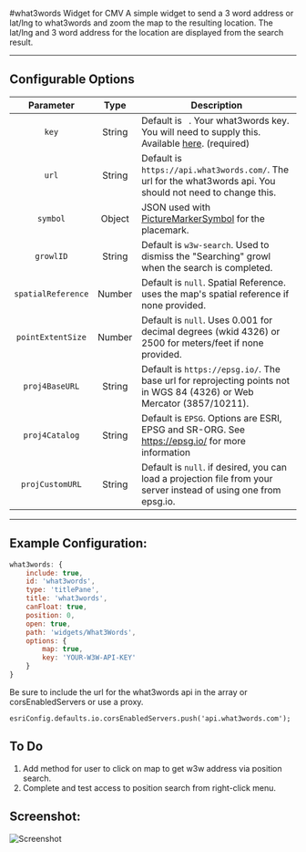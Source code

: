 #what3words Widget for CMV
A simple widget to send a 3 word address or lat/lng to what3words and zoom the map to the resulting location. The lat/lng and 3 word address for the location are displayed from the search result.

---
## Configurable Options

| Parameter | Type | Description |
| :----: | :--: | ----------- |
| `key` | String | Default is ` `. Your what3words key. You will need to supply this. Available [here]( https://developer.what3words.com/api-register). (required) |
| `url` | String | Default is `https://api.what3words.com/`. The url for the what3words api. You should not need to change this. |
| `symbol` | Object | JSON used with [PictureMarkerSymbol](https://developers.arcgis.com/javascript/jsapi/picturemarkersymbol-amd.html) for the placemark. |
| `growlID` | String | Default is `w3w-search`. Used to dismiss the "Searching" growl when the search is completed. |
| `spatialReference` | Number | Default is `null`. Spatial Reference. uses the map's spatial reference if none provided. |
| `pointExtentSize` | Number | Default is `null`. Uses 0.001 for decimal degrees (wkid 4326) or 2500 for meters/feet if none provided. |
| `proj4BaseURL` | String | Default is `https://epsg.io/`. The base url for reprojecting points not in WGS 84 (4326) or Web Mercator (3857/10211). |
| `proj4Catalog` | String | Default is `EPSG`. Options are ESRI, EPSG and SR-ORG. See https://epsg.io/ for more information |
| `projCustomURL` | String | Default is `null`. if desired, you can load a projection file from your server instead of using one from epsg.io. |

---
## Example Configuration:
``` javascript
what3words: {
    include: true,
    id: 'what3words',
    type: 'titlePane',
    title: 'what3words',
    canFloat: true,
    position: 0,
    open: true,
    path: 'widgets/What3Words',
    options: {
        map: true,
        key: 'YOUR-W3W-API-KEY'
    }
}
```
Be sure to include the url for the what3words api in the array or corsEnabledServers or use a proxy.
```
esriConfig.defaults.io.corsEnabledServers.push('api.what3words.com');
```
## To Do
1. Add method for user to click on map to get w3w address via position search.
2. Complete and test access to position search from right-click menu.

## Screenshot:
![Screenshot](https://tmcgee.github.io/cmv-widgets/images/what3words1.jpg)